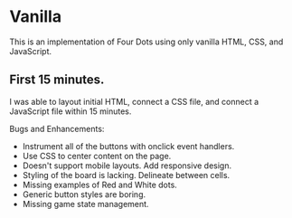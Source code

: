 # Vanilla

This is an implementation of Four Dots using only vanilla HTML, CSS, and JavaScript.

## First 15 minutes.

I was able to layout initial HTML, connect a CSS file, and connect a JavaScript file within 15 minutes.

Bugs and Enhancements:

- Instrument all of the buttons with onclick event handlers.
- Use CSS to center content on the page.
- Doesn't support mobile layouts. Add responsive design.
- Styling of the board is lacking. Delineate between cells.
- Missing examples of Red and White dots.
- Generic button styles are boring.
- Missing game state management.
